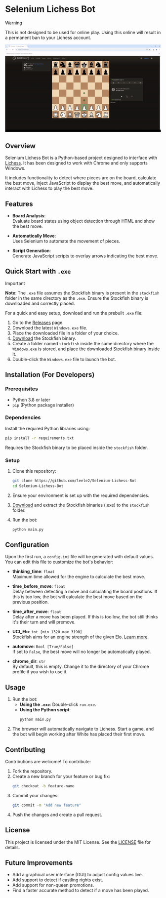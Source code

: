 # Selenium Lichess Bot

> [!WARNING]  
> This is not designed to be used for online play. Using this online will result in a permanent ban to your Lichess account.

![Demo](.public/demo.gif)

## Overview
Selenium Lichess Bot is a Python-based project designed to interface with [Lichess](https://lichess.org/). It has been designed to work with Chrome and only supports Windows.

It includes functionality to detect where pieces are on the board, calculate the best move, inject JavaScript to display the best move, and automatically interact with Lichess to play the best move.

## Features
- **Board Analysis**:  
  Evaluate board states using object detection through HTML and show the best move.
  
- **Automatically Move**:  
  Uses Selenium to automate the movement of pieces.

- **Script Generation**:  
  Generate JavaScript scripts to overlay arrows indicating the best move.

## Quick Start with `.exe`
> [!IMPORTANT] 
> **Note**: The `.exe` file assumes the Stockfish binary is present in the `stockfish` folder in the same directory as the `.exe`. Ensure the Stockfish binary is downloaded and correctly placed.

For a quick and easy setup, download and run the prebuilt `.exe` file:

1. Go to the [Releases](https://github.com/leele2/Selenium-Lichess-Bot/releases) page.
2. Download the latest `Windows.exe` file.
3. Place the downloaded file in a folder of your choice.
4. [Download](https://github.com/official-stockfish/Stockfish/releases/latest/download/stockfish-windows-x86-64.zip) the Stockfish binary.
5. Create a folder named `stockfish` inside the same directory where the `Windows.exe` is stored, and place the downloaded Stockfish binary inside it.
6. Double-click the `Windows.exe` file to launch the bot.

## Installation (For Developers)
### Prerequisites
- Python 3.8 or later
- `pip` (Python package installer)

### Dependencies
Install the required Python libraries using:
```bash
pip install -r requirements.txt
```
Requires the Stockfish binary to be placed inside the `stockfish` folder.

### Setup
1. Clone this repository:
   ```bash
   git clone https://github.com/leele2/Selenium-Lichess-Bot
   cd Selenium-Lichess-Bot
   ```
2. Ensure your environment is set up with the required dependencies.

3. [Download](https://github.com/official-stockfish/Stockfish/releases/latest) and extract the Stockfish binaries (.exe) to the `stockfish` folder.

4. Run the bot:
   ```bash
   python main.py
   ```

## Configuration
Upon the first run, a `config.ini` file will be generated with default values. You can edit this file to customize the bot's behavior:

- **thinking_time**: `float`  
  Maximum time allowed for the engine to calculate the best move.

- **time_before_move**: `float`  
  Delay between detecting a move and calculating the board positions. If this is too low, the bot will calculate the best move based on the previous position.

- **time_after_move**: `float`  
  Delay after a move has been played. If this is too low, the bot still thinks it's their turn and will premove.

- **UCI_Elo**: `int [min 1320 max 3190]`  
  Stockfish aims for an engine strength of the given Elo. [Learn more](https://official-stockfish.github.io/docs/stockfish-wiki/UCI-&-Commands.html).

- **automove**: `Bool [True/False]`  
  If set to `False`, the best move will no longer be automatically played.

- **chrome_dir**: `str`  
  By default, this is empty. Change it to the directory of your Chrome profile if you wish to use it.

## Usage
1. Run the bot:  
   - **Using the `.exe`**: Double-click `run.exe`.  
   - **Using the Python script**:  
     ```bash
     python main.py
     ```
2. The browser will automatically navigate to Lichess. Start a game, and the bot will begin working after White has placed their first move.

## Contributing
Contributions are welcome! To contribute:

1. Fork the repository.
2. Create a new branch for your feature or bug fix:
   ```bash
   git checkout -b feature-name
   ```
3. Commit your changes:
   ```bash
   git commit -m "Add new feature"
   ```
4. Push the changes and create a pull request.

## License
This project is licensed under the MIT License. See the [LICENSE](LICENSE) file for details.

## Future Improvements
- Add a graphical user interface (GUI) to adjust config values live.
- Add support to detect if castling rights exist.
- Add support for non-queen promotions.
- Find a faster accurate method to detect if a move has been played.

